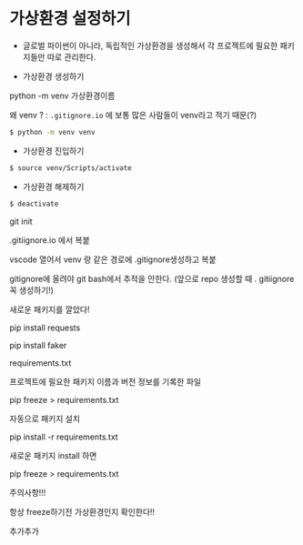 # 가상환경 설정하기

- 글로벌 파이썬이 아니라, 독립적인 가상환경을 생성해서 각 프로젝트에 필요한 패키지들만 따로 관리한다.



- 가상환경 생성하기

python -m venv 가상환경이름

왜 venv ? : `.gitignore.io` 에 보통 많은 사람들이 venv라고 적기 때문(?)

```bash
$ python -m venv venv
```



- 가상환경 진입하기

```bash
$ source venv/Scripts/activate
```



- 가상환경 해제하기

```bash
$ deactivate
```





git init

.gitiignore.io 에서 복붙

vscode 열어서 venv 랑 같은 경로에 .gitignore생성하고 복붙

gitignore에 올려야 git bash에서 추적을 안한다. (앞으로 repo 생성할 때 . gitiignore 꼭 생성하기!)





새로운 패키지를 깔았다!

pip install requests

pip install faker



requirements.txt

프로젝트에 필요한 패키지 이름과 버전 정보를 기록한 파일

pip freeze > requirements.txt



자동으로 패키지 설치

pip install -r requirements.txt



새로운 패키지 install 하면 

pip freeze  > requirements.txt



주의사항!!!

항상 freeze하기전 가상환경인지 확인한다!!



추가추가
